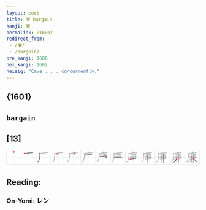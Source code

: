 ```yaml
---
layout: post
title: 廉 bargain
kanji: 廉
permalink: /1601/
redirect_from:
 - /廉/
 - /bargain/
pre_kanji: 1600
nex_kanji: 1602
heisig: "Cave . . . concurrently."
---
```


## {1601}

## `bargain`

## [13]

<div class="stroke"><img src="../images/E5BB89.png" /></div>

## Reading:

### On-Yomi: レン
